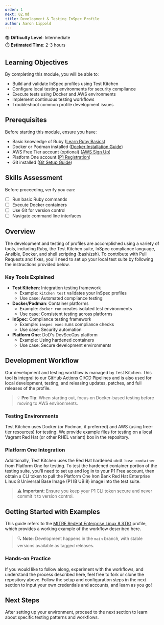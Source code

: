 ```yaml
---
order: 1
next: 02.md
title: Development & Testing InSpec Profile
author: Aaron Lippold
---
```


📚 **Difficulty Level**: Intermediate  
⏱️ **Estimated Time**: 2-3 hours

## Learning Objectives

By completing this module, you will be able to:

- Build and validate InSpec profiles using Test Kitchen
- Configure local testing environments for security compliance
- Execute tests using Docker and AWS environments
- Implement continuous testing workflows
- Troubleshoot common profile development issues

## Prerequisites

Before starting this module, ensure you have:

- Basic knowledge of Ruby ([Learn Ruby Basics](https://ruby-lang.org/en/documentation/quickstart/))
- Docker or Podman installed ([Docker Installation Guide](https://docs.docker.com/get-docker/))
- AWS Free Tier account (optional) ([AWS Sign Up](https://aws.amazon.com/free/))
- Platform One account ([P1 Registration](https://login.dso.mil/))
- Git installed ([Git Setup Guide](https://git-scm.com/book/en/v2/Getting-Started-Installing-Git))

## Skills Assessment

Before proceeding, verify you can:

- [ ] Run basic Ruby commands
- [ ] Execute Docker containers
- [ ] Use Git for version control
- [ ] Navigate command line interfaces

## Overview

The development and testing of profiles are accomplished using a variety of tools, including Ruby, the Test Kitchen suite, InSpec compliance language, Ansible, Docker, and shell scripting (bash/zsh). To contribute with Pull Requests and fixes, you'll need to set up your local test suite by following the instructions provided below.

### Key Tools Explained

- **Test Kitchen**: Integration testing framework
  - Example: `kitchen test` validates your InSpec profiles
  - Use case: Automated compliance testing
- **Docker/Podman**: Container platforms
  - Example: `docker run` creates isolated test environments
  - Use case: Consistent testing across platforms
- **InSpec**: Compliance testing framework
  - Example: `inspec exec` runs compliance checks
  - Use case: Security automation
- **Platform One**: DoD's DevSecOps platform
  - Example: Using hardened containers
  - Use case: Secure development environments

## Development Workflow

Our development and testing workflow is managed by Test Kitchen. This tool is integral to our GitHub Actions CI/CD Pipelines and is also used for local development, testing, and releasing updates, patches, and full releases of the profile.

> 💡 **Pro Tip**: When starting out, focus on Docker-based testing before moving to AWS environments.

### Testing Environments

Test Kitchen uses Docker (or Podman, if preferred) and AWS (using free-tier resources) for testing. We provide example files for testing on a local Vagrant Red Hat (or other RHEL variant) box in the repository.

### Platform One Integration

Additionally, Test Kitchen uses the Red Hat hardened `ubi8 base container` from Platform One for testing. To test the hardened container portion of the testing suite, you'll need to set up and log in to your P1 Free account, then obtain a CLI token to pull the Platform One Iron Bank Red Hat Enterprise Linux 8 Universal Base Image (P1 IB UBI8) image into the test suite.

> ⚠️ **Important**: Ensure you keep your P1 CLI token secure and never commit it to version control.

## Getting Started with Examples

This guide refers to the [MITRE RedHat Enterprise Linux 8 STIG](https://github.com/mitre/redhat-enterprise-linux-8-stig-baseline/tree/metzger_dynamic_inputs) profile, which provides a working example of the workflow described here.

> 🔍 **Note**: Development happens in the `main` branch, with stable versions available as tagged releases.

### Hands-on Practice

If you would like to follow along, experiment with the workflows, and understand the process described here, feel free to fork or clone the repository above. Follow the setup and configuration steps in the next section to input your own credentials and accounts, and learn as you go!

## Next Steps

After setting up your environment, proceed to the next section to learn about specific testing patterns and workflows.
